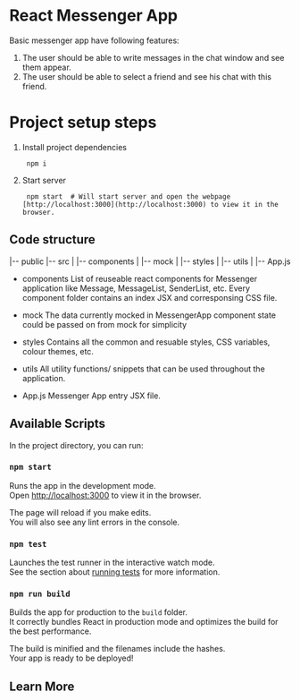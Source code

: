 # React Messenger App

Basic messenger app have following features:
1. The user should be able to write messages in the chat window and see them appear.
2. The user should be able to select a friend and see his chat with this friend.

# Project setup steps

1. Install project dependencies

        npm i

2. Start server

        npm start  # Will start server and open the webpage [http://localhost:3000](http://localhost:3000) to view it in the browser.

## Code structure

|-- public
|-- src
|   |-- components
|   |-- mock
|   |-- styles
|   |-- utils
|   |-- App.js

* components
List of reuseable react components for Messenger application like Message, MessageList, SenderList, etc.
Every component folder contains an index JSX and corresponsing CSS file.

* mock
The data currently mocked in MessengerApp component state could be passed on from mock for simplicity

* styles
Contains all the common and resuable styles, CSS variables, colour themes, etc.

* utils
All utility functions/ snippets that can be used throughout the application.

* App.js
Messenger App entry JSX file.


## Available Scripts

In the project directory, you can run:

### `npm start`

Runs the app in the development mode.\
Open [http://localhost:3000](http://localhost:3000) to view it in the browser.

The page will reload if you make edits.\
You will also see any lint errors in the console.

### `npm test`

Launches the test runner in the interactive watch mode.\
See the section about [running tests](https://facebook.github.io/create-react-app/docs/running-tests) for more information.

### `npm run build`

Builds the app for production to the `build` folder.\
It correctly bundles React in production mode and optimizes the build for the best performance.

The build is minified and the filenames include the hashes.\
Your app is ready to be deployed!
## Learn More
